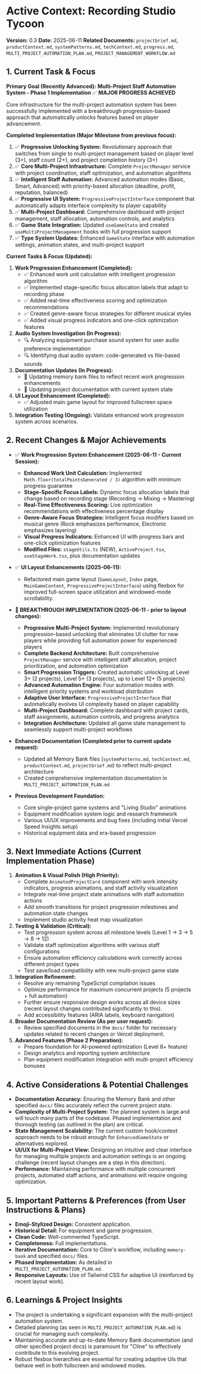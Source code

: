 # Active Context: Recording Studio Tycoon

**Version:** 0.3
**Date:** 2025-06-11
**Related Documents:** `projectbrief.md`, `productContext.md`, `systemPatterns.md`, `techContext.md`, `progress.md`, `MULTI_PROJECT_AUTOMATION_PLAN.md`, `PROJECT_MANAGEMENT_WORKFLOW.md`

## 1. Current Task & Focus

**Primary Goal (Recently Advanced):** **Multi-Project Staff Automation System - Phase 1 Implementation** ✅ **MAJOR PROGRESS ACHIEVED**

Core infrastructure for the multi-project automation system has been successfully implemented with a breakthrough progression-based approach that automatically unlocks features based on player advancement.

**Completed Implementation (Major Milestone from previous focus):**
1. ✅ **Progressive Unlocking System:** Revolutionary approach that switches from single to multi-project management based on player level (3+), staff count (2+), and project completion history (3+)
2. ✅ **Core Multi-Project Infrastructure:** Complete `ProjectManager` service with project coordination, staff optimization, and automation algorithms
3. ✅ **Intelligent Staff Automation:** Advanced automation modes (Basic, Smart, Advanced) with priority-based allocation (deadline, profit, reputation, balanced)
4. ✅ **Progressive UI System:** `ProgressiveProjectInterface` component that automatically adapts interface complexity to player capability
5. ✅ **Multi-Project Dashboard:** Comprehensive dashboard with project management, staff allocation, automation controls, and analytics
6. ✅ **Game State Integration:** Updated `useGameState` and created `useMultiProjectManagement` hooks with full progression support
7. ✅ **Type System Updates:** Enhanced `GameState` interface with automation settings, animation states, and multi-project support

**Current Tasks & Focus (Updated):**
1.  **Work Progression Enhancement (Completed):**
    *   ✅ Enhanced work unit calculation with intelligent progression algorithm
    *   ✅ Implemented stage-specific focus allocation labels that adapt to recording phase
    *   ✅ Added real-time effectiveness scoring and optimization recommendations  
    *   ✅ Created genre-aware focus strategies for different musical styles
    *   ✅ Added visual progress indicators and one-click optimization features
2.  **Audio System Investigation (In Progress):**
    *   🔍 Analyzing equipment purchase sound system for user audio preference implementation
    *   🔍 Identifying dual audio system: code-generated vs file-based sounds
3.  **Documentation Updates (In Progress):**
    *   📝 Updating memory bank files to reflect recent work progression enhancements
    *   📝 Updating project documentation with current system state
4.  **UI Layout Enhancement (Completed):**
    *   ✅ Adjusted main game layout for improved fullscreen space utilization
5.  **Integration Testing (Ongoing):** Validate enhanced work progression system across scenarios.

## 2. Recent Changes & Major Achievements

*   ✅ **Work Progression System Enhancement (2025-06-11 - Current Session):**
    *   **Enhanced Work Unit Calculation:** Implemented `Math.floor(totalPointsGenerated / 3)` algorithm with minimum progress guarantee
    *   **Stage-Specific Focus Labels:** Dynamic focus allocation labels that change based on recording stage (Recording → Mixing → Mastering)
    *   **Real-Time Effectiveness Scoring:** Live optimization recommendations with effectiveness percentage display
    *   **Genre-Aware Focus Strategies:** Intelligent focus modifiers based on musical genre (Rock emphasizes performance, Electronic emphasizes layering)
    *   **Visual Progress Indicators:** Enhanced UI with progress bars and one-click optimization features
    *   **Modified Files:** `stageUtils.ts` (NEW), `ActiveProject.tsx`, `useStageWork.tsx`, plus documentation updates
*   ✅ **UI Layout Enhancements (2025-06-11):**
    *   Refactored main game layout (`GameLayout`, `Index` page, `MainGameContent`, `ProgressiveProjectInterface`) using flexbox for improved full-screen space utilization and windowed-mode scrollability.
*   **🎉 BREAKTHROUGH IMPLEMENTATION (2025-06-11 - prior to layout changes):**
    *   **Progressive Multi-Project System:** Implemented revolutionary progression-based unlocking that eliminates UI clutter for new players while providing full automation power for experienced players
    *   **Complete Backend Architecture:** Built comprehensive `ProjectManager` service with intelligent staff allocation, project prioritization, and automation optimization
    *   **Smart Progression Triggers:** Created automatic unlocking at Level 3+ (2 projects), Level 5+ (3 projects), up to Level 12+ (5 projects)
    *   **Advanced Automation Engine:** Four automation modes with intelligent priority systems and workload distribution
    *   **Adaptive User Interface:** `ProgressiveProjectInterface` that automatically evolves UI complexity based on player capability
    *   **Multi-Project Dashboard:** Complete dashboard with project cards, staff assignments, automation controls, and progress analytics
    *   **Integration Architecture:** Updated all game state management to seamlessly support multi-project workflows

*   **Enhanced Documentation (Completed prior to current update request):**
    *   Updated all Memory Bank files (`systemPatterns.md`, `techContext.md`, `productContext.md`, `projectbrief.md`) to reflect multi-project architecture
    *   Created comprehensive implementation documentation in `MULTI_PROJECT_AUTOMATION_PLAN.md`

*   **Previous Development Foundation:**
    *   Core single-project game systems and "Living Studio" animations
    *   Equipment modification system logic and research framework
    *   Various UI/UX improvements and bug fixes (including initial Vercel Speed Insights setup)
    *   Historical equipment data and era-based progression

## 3. Next Immediate Actions (Current Implementation Phase)

1.  **Animation & Visual Polish (High Priority):**
    * Complete `AnimatedProjectCard` component with work intensity indicators, progress animations, and staff activity visualization
    * Integrate real-time project state animations with staff automation actions
    * Add smooth transitions for project progression milestones and automation state changes
    * Implement studio activity heat map visualization
2.  **Testing & Validation (Critical):**
    * Test progression system across all milestone levels (Level 1 → 3 → 5 → 8 → 12)
    * Validate staff optimization algorithms with various staff configurations
    * Ensure automation efficiency calculations work correctly across different project types
    * Test save/load compatibility with new multi-project game state
4.  **Integration Refinement:**
    * Resolve any remaining TypeScript compilation issues
    * Optimize performance for maximum concurrent projects (5 projects + full automation)
    * Further ensure responsive design works across all device sizes (recent layout changes contributed significantly to this).
    * Add accessibility features (ARIA labels, keyboard navigation)
5.  **Broader Documentation Review (As per user request):**
    *   Review specified documents in the `docs/` folder for necessary updates related to recent changes or Vercel deployment.
6.  **Advanced Features (Phase 2 Preparation):**
    * Prepare foundation for AI-powered optimization (Level 8+ feature)
    * Design analytics and reporting system architecture
    * Plan equipment modification integration with multi-project efficiency bonuses

## 4. Active Considerations & Potential Challenges

*   **Documentation Accuracy:** Ensuring the Memory Bank and other specified `docs/` files accurately reflect the current project state.
*   **Complexity of Multi-Project System:** The planned system is large and will touch many parts of the codebase. Phased implementation and thorough testing (as outlined in the plan) are critical.
*   **State Management Scalability:** The current custom hook/context approach needs to be robust enough for `EnhancedGameState` or alternatives explored.
*   **UI/UX for Multi-Project View:** Designing an intuitive and clear interface for managing multiple projects and automation settings is an ongoing challenge (recent layout changes are a step in this direction).
*   **Performance:** Maintaining performance with multiple concurrent projects, automated staff actions, and animations will require ongoing optimization.

## 5. Important Patterns & Preferences (from User Instructions & Plans)

*   **Emoji-Stylized Design:** Consistent application.
*   **Historical Detail:** For equipment and game progression.
*   **Clean Code:** Well-commented TypeScript.
*   **Completeness:** Full implementations.
*   **Iterative Documentation:** Core to Cline's workflow, including `memory-bank` and specified `docs/` files.
*   **Phased Implementation:** As detailed in `MULTI_PROJECT_AUTOMATION_PLAN.md`.
*   **Responsive Layouts:** Use of Tailwind CSS for adaptive UI (reinforced by recent layout work).

## 6. Learnings & Project Insights

*   The project is undertaking a significant expansion with the multi-project automation system.
*   Detailed planning (as seen in `MULTI_PROJECT_AUTOMATION_PLAN.md`) is crucial for managing such complexity.
*   Maintaining accurate and up-to-date Memory Bank documentation (and other specified project docs) is paramount for "Cline" to effectively contribute to this evolving project.
*   Robust flexbox hierarchies are essential for creating adaptive UIs that behave well in both fullscreen and windowed modes.
